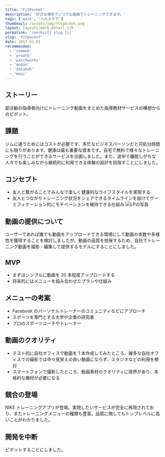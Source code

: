 ```yaml
---
title: 'FitPocket'
description: '好きな場所でいつでも動画でトレーニングできます。'
tags: ['work', 'ヘルスケア']
thumbnail: /assets/img/fitpocket.png
layout: layouts/work-detail.njk
permalink: '/works/{{ slug }}/'
slug: 'fitpocket'
date: 2017-01-01
recommended:
  - 'common'
  - 'proath'
  - 'patchworks'
  - 'modan'
  - 'datahub'
  - 'moai'
---
```


## ストーリー

部活動の指導者向けにトレーニング動画をまとめた指導教材サービスの構想からのピボット。

## 課題

ジムに通うためにはコストが必要です、多忙なビジネスパーソンだと可処分時間にも限りがあります。健康は最も重要な資本です。自宅で無料で様々なトレーニングを行うことができるサービスを企画しました。また、途中で離脱しがちな人々でも楽しみながら継続的に利用できる体験の設計を目指すことにしました。

## コンセプト

- 友人と繋がることでみんなで楽しく健康的なライフスタイルを実現する
- 友人とつながりトレーニング状況をシェアできるタイムラインを設けてゲーミフィケーション的にモチベーションを維持できる仕組み
  ![LPの写真](/per-pj/assets/img/fitpocket-2.png)

## 動画の提供について

ユーザーであれば誰でも動画をアップロードできる環境にして動画の本数や多様性を獲得することを検討しましたが、動画の品質を担保するため、自社でトレーニング動画を撮影・編集して提供するモデルにすることにしました。

## MVP

- まずはシンプルに動画を 20 本程度アップロードする
- 将来的にはメニューを組み合わせたプランや仕組み

## メニューの考案

- Facebook のパーソナルトレーナーのコミュニティなどにアプローチ
- スポーツを専門とする大学や企業の研究者
- プロのスポーツコーチやトレーナー

## 動画のクオリティ

- テスト的に自社オフィスで動画を 1 本作成してみたところ、雑多な自社オフィスでの撮影では中々見栄えの良い動画にならず、スタジオなどの利用を検討
- スマートフォンで撮影したところ、動画素材のクオリティに限界があり、本格的な機材が必要になる

## 競合の登場

NIKE トレーニングアプリが登場。実現したいサービスが完全に再現されており、またトレーニングメニューの種類も豊富。品質に関してもトップレベルに高いことがわかりました。

## 開発を中断

ピボットすることにしました。
